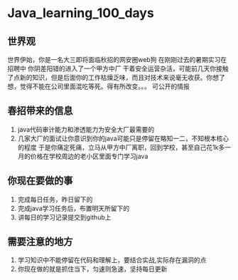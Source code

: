 # Java_learning_100_days

## 世界观
世界伊始，你是一名大三即将面临秋招的网安圈web狗
在刚刚过去的暑期实习在招聘中 你阴差阳错的进入了一个甲方中厂 干着安全运营杂活，可能前几天你接触了点新的知识，但是后面你的工作枯燥乏味，而且对技术来说毫无收获。你想了想，觉得不能在公司里面混吃等死。得有所改变。。。
可公开的情报
## 春招带来的信息
1. java代码审计能力和渗透能力为安全大厂最需要的
2. 几家大厂的面试让你意识到你的java可能只是停留在略知一二，不知根本核心的程度
于是你痛定死痛，立马从甲方中厂离职，回到学校，甚至自己花1k多一月的价格在学校周边的老小区里面专门学习java

## 你现在要做的事
1. 完成每日任务，昨日留下的
2. 完成java学习任务后，布置明天所留下的
3. 讲每日的学习记录提交到github上

## 需要注意的地方
1. 学习知识中不能停留在代码和理解上，要结合实战,实际存在漏洞的点
2. 你现在做的就是抓住当下，匀速则急速，坚持每日更新
